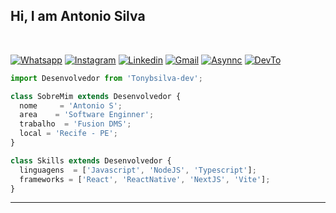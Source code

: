 
## Hi, I am Antonio Silva
<br />

[![Whatsapp](https://img.shields.io/badge/WhatsApp-25D366?style=for-the-badge&logo=whatsapp&logoColor=white)](https://api.whatsapp.com/send?phone=5583987308551)
[![Instagram](https://img.shields.io/badge/Instagram-E4405F?style=for-the-badge&logo=instagram&logoColor=white)](http://instagram.com/tonybsilva/)
[![Linkedin](https://img.shields.io/badge/LinkedIn-0077B5?style=for-the-badge&logo=linkedin&logoColor=white)](http://linkedin.com/in/tony-silva/)
[![Gmail](https://img.shields.io/badge/Gmail-D14836?style=for-the-badge&logo=gmail&logoColor=white)](mailto:tonybsilvadev@gmail.com?subject=Hello%20again)
[![Asynnc](https://img.shields.io/badge/ASYNNC-FF9000?style=for-the-badge&logo=About.me&logoColor=white)](https://github.com/Asynnc)
[![DevTo](https://img.shields.io/badge/dev.to-0A0A0A?style=for-the-badge&logo=devdotto&logoColor=white)](https://dev.to/tonybsilvadev)


```js
import Desenvolvedor from 'Tonybsilva-dev';

class SobreMim extends Desenvolvedor {
  nome     = 'Antonio S';
  area    = 'Software Enginner';
  trabalho  = 'Fusion DMS';
  local = 'Recife - PE';
}

class Skills extends Desenvolvedor {
  linguagens  = ['Javascript', 'NodeJS', 'Typescript'];
  frameworks = ['React', 'ReactNative', 'NextJS', 'Vite'];
}
```
</p>
<hr>
